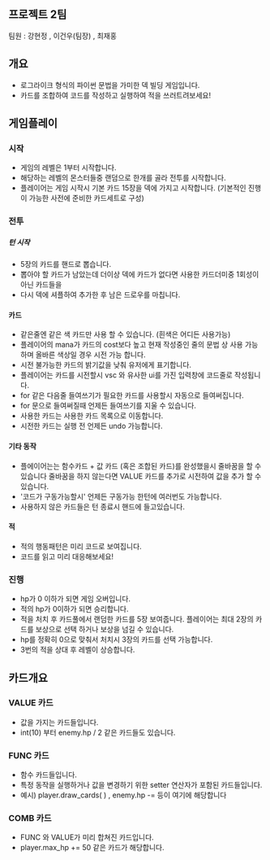 ## 프로젝트 2팀  
팀원 : 강현정 , 이건우(팀장) , 최재홍  

## 개요
- 로그라이크 형식의 파이썬 문법을 가미한 덱 빌딩 게임입니다.  
- 카드를 조합하여 코드를 작성하고 실행하여 적을 쓰러트려보세요!  

## 게임플레이
### 시작
- 게임의 레벨은 1부터 시작합니다.  
- 해당하는 레벨의 몬스터들중 랜덤으로 한개를 골라 전투를 시작합니다.  
- 플레이어는 게임 시작시 기본 카드 15장을 덱에 가지고 시작합니다. (기본적인 진행이 가능한 사전에 준비한 카드세트로 구성)  

### 전투
##### 턴 시작
- 5장의 카드를 핸드로 뽑습니다.  
- 뽑아야 할 카드가 남았는데 더이상 덱에 카드가 없다면 사용한 카드더미중 1회성이 아닌 카드들을
- 다시 덱에 셔플하여 추가한 후 남은 드로우를 마칩니다.  
#### 카드
- 같은줄엔 같은 색 카드만 사용 할 수 있습니다. (흰색은 어디든 사용가능)  
- 플레이어의 mana가 카드의 cost보다 높고 현재 작성중인 줄의 문법 상 사용 가능하며 올바른 색상일 경우 시전 가능 합니다.  
- 시전 불가능한 카드의 밝기값을 낮춰 유저에게 표기합니다.  
- 플레이어는 카드를 시전할시 vsc 와 유사한 ui를 가진 입력창에 코드줄로 작성됩니다.  
- for 같은 다음줄 들여쓰기가 필요한 카드를 사용할시 자동으로 들여써집니다.  
- for 문으로 들여써질때 언제든 들여쓰기를 지울 수 있습니다.  
- 사용한 카드는 사용한 카드 목록으로 이동합니다.  
- 시전한 카드는 실행 전 언제든 undo 가능합니다.  
#### 기타 동작
- 플에이어는는 함수카드 + 값 카드 (혹은 조합된 카드)를 완성했을시 줄바꿈을 할 수 있습니다 줄바꿈을 하지 않는다면 VALUE 카드를 추가로 시전하여 값을 추가 할 수 있습니다.  
- '코드가 구동가능할시' 언제든 구동가능 한턴에 여러번도 가능합니다.  
- 사용하지 않은 카드들은 턴 종료시 핸드에 들고있습니다.  
#### 적
- 적의 행동패턴은 미리 코드로 보여집니다.  
- 코드를 읽고 미리 대응해보세요!  

### 진행
- hp가 0 이하가 되면 게임 오버입니다.  
- 적의 hp가 0이하가 되면 승리합니다.  
- 적을 처치 후 카드풀에서 랜덤한 카드를 5장 보여줍니다. 플레이어는 최대 2장의 카드를 보상으로 선택 하거나 보상을 넘길 수 있습니다.  
- hp를 정확히 0으로 맞춰서 처치시 3장의 카드를 선택 가능합니다.  
- 3번의 적을 상대 후 레벨이 상승합니다.  

## 카드개요
### VALUE 카드
- 값을 가지는 카드들입니다.  
- int(10) 부터 enemy.hp / 2 같은 카드들도 있습니다.

### FUNC 카드
- 함수 카드들입니다.  
- 특정 동작을 실행하거나 값을 변경하기 위한 setter 연산자가 포함된 카드들입니다.  
- 예시) player.draw_cards(   ) , enemy.hp -= 등이 여기에 해당합니다

### COMB 카드
- FUNC 와 VALUE가 미리 합쳐진 카드입니다.  
- player.max_hp += 50 같은 카드가 해당합니다.  
